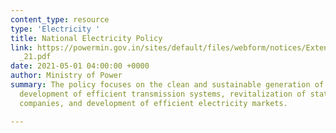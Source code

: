 ```yaml
---
content_type: resource
type: 'Electricity '
title: National Electricity Policy
link: https://powermin.gov.in/sites/default/files/webform/notices/Extension_of_date_for_submitting_comments_on_draft_NEP_2021_till_25_May
  _21.pdf
date: 2021-05-01 04:00:00 +0000
author: Ministry of Power
summary: The policy focuses on the clean and sustainable generation of electricity,
  development of efficient transmission systems, revitalization of state distribution
  companies, and development of efficient electricity markets.

---
```

